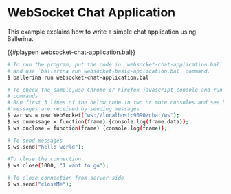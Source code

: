 # WebSocket Chat Application

This example explains how to write a simple chat application using Ballerina.

{{#playpen websocket-chat-application.bal}}

```bash
# To run the program, put the code in `websocket-chat-application.bal`
# and use `ballerina run websocket-basic-application.bal` command.
$ ballerina run websocket-chat-application.bal

# To check the sample,use Chrome or Firefox javascript console and run the below 
# commands
# Run first 3 lines of the below code in two or more consoles and see how the 
# messages are received by sending messages
$ var ws = new WebSocket("ws://localhost:9090/chat/ws");
$ ws.onmessage = function(frame) {console.log(frame.data)};
$ ws.onclose = function(frame) {console.log(frame)};

# To send messages
$ ws.send("hello world");

#To close the connection
$ ws.close(1000, "I want to go");

# To close connection from server side
$ ws.send("closeMe");
```
